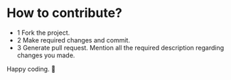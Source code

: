 # How to contribute?

- 1 Fork the project.
- 2 Make required changes and commit.
- 3 Generate pull request. Mention all the required description regarding changes you made.

Happy coding. 🙂
